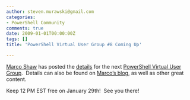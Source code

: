 ```yaml
---
author: steven.murawski@gmail.com
categories:
- PowerShell Community
comments: true
date: 2009-01-01T00:00:00Z
tags: []
title: 'PowerShell Virtual User Group #8 Coming Up'

---
```


<a href="https://mvp.support.microsoft.com/profile/Marco.Shaw" target="_blank">Marco Shaw</a> has posted the <a href="http://marcoshaw.blogspot.com/2009/01/windows-powershell-virtual-user-group.html" target="_blank">details</a> for the next <a href="http://www.systemcenterusergroup.org/blogs/wpvug/" target="_blank">PowerShell Virtual User Group</a>.&#160; Details can also be found on <a href="http://marcoshaw.blogspot.com/" target="_blank">Marco’s blog</a>, as well as other great content.



Keep 12 PM EST free on January 29th!&#160; See you there!

